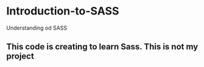 # Introduction-to-SASS
 Understanding od SASS
## This code is creating to learn Sass. This is not my project 
